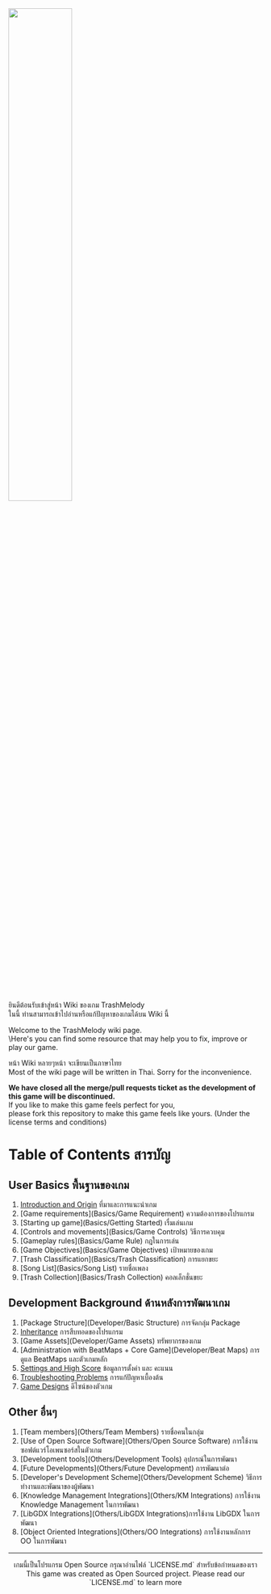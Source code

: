 <img src="http://git.nyancode.io/z/trashmelody/raw/develop/core/assets/splash-logo.png" width="50%" align="center"/>

ยินดีต้อนรับเข้าสู่หน้า Wiki ของเกม TrashMelody <br>
ในนี้ ท่านสามารถเข้าไปอ่านหรือแก้ปัญหาของเกมได้บน Wiki นี้

Welcome to the TrashMelody wiki page. <br>
\Here's you can find some resource that may help you to fix, improve or play our game.

หน้า Wiki หลายๆหน้า จะเขียนเป็นภาษาไทย<br>
Most of the wiki page will be written in Thai. Sorry for the inconvenience.

**We have closed all the merge/pull requests ticket as the development of this game will be discontinued.**<br>
If you like to make this game feels perfect for you, <br>
please fork this repository to make this game feels like yours. (Under the license terms and conditions)

# Table of Contents สารบัญ

## User Basics พื้นฐานของเกม
1. [Introduction and Origin](Basics/Introduction) ที่มาและการแนะนำเกม
2. [Game requirements](Basics/Game Requirement) ความต้องการของโปรแกรม
3. [Starting up game](Basics/Getting Started) เรื่มเล่นเกม
4. [Controls and movements](Basics/Game Controls) วิธีการควบคุม
5. [Gameplay rules](Basics/Game Rule) กฎในการเล่น
6. [Game Objectives](Basics/Game Objectives) เป้าหมายของเกม
7. [Trash Classification](Basics/Trash Classification) การแยกขยะ
8. [Song List](Basics/Song List) รายชื่อเพลง
9. [Trash Collection](Basics/Trash Collection) คอลเล็กชั่นขยะ

## Development Background ด้านหลังการพัฒนาเกม
1. [Package Structure](Developer/Basic Structure) การจัดกลุ่ม Package
2. [Inheritance](Developer/Inheritance) การสืบทอดของโปรแกรม
3. [Game Assets](Developer/Game Assets) ทรัพยากรของเกม
4. [Administration with BeatMaps + Core Game](Developer/Beat Maps) การดูแล BeatMaps และตัวเกมหลัก
5. [Settings and High Score](Developer/Settings) ข้อมูลการตั้งค่า และ คะแนน
6. [Troubleshooting Problems](Developer/Troubleshooting) การแก้ปัญหาเบื้องต้น
7. [Game Designs](Developer/Designs) ดีไซน์ของตัวเกม

## Other อื่นๆ
1. [Team members](Others/Team Members) รายชื่อคนในกลุ่ม
2. [Use of Open Source Software](Others/Open Source Software) การใช้งานซอฟต์แวร์โอเพนซอร์สในตัวเกม
3. [Development tools](Others/Development Tools) อุปกรณ์ในการพัฒนา
4. [Future Developments](Others/Future Development) การพัฒนาต่อ
5. [Developer's Development Scheme](Others/Development Scheme) วิธีการทำงานและพัฒนาของผู้พัฒนา
6. [Knowledge Management Integrations](Others/KM Integrations) การใช้งาน Knowledge Management ในการพัฒนา
7. [LibGDX Integrations](Others/LibGDX Integrations)การใช้งาน LibGDX ในการพัฒนา
8. [Object Oriented Integrations](Others/OO Integrations) การใช้งานหลักการ OO ในการพัฒนา

---
<p align="center">เกมนี้เป็นโปรแกรม Open Source กรุณาอ่านไฟล์ `LICENSE.md` สำหรับข้อกำหนดของเรา <br>
This game was created as Open Sourced project. Please read our `LICENSE.md` to learn more</p>
